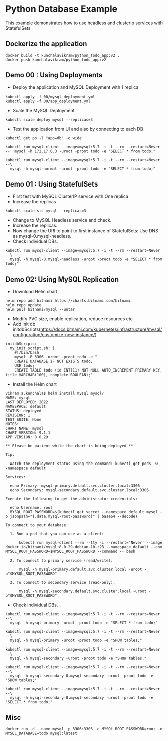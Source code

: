 # Python Database Example
This example demonstrates how to use headless and clusterip services with StatefulSets

## Dockerize the application
```
docker build -t kunchalavikram/python_todo_app:v2 .
docker push kunchalavikram/python_todo_app:v2
```

## Demo 00 : Using Deployments
- Deploy the application and MySQL Deployment with 1 replica
```
kubectl apply -f 00/mysql_deployment.yml
kubectl apply -f 00/app_deployment.yml
```
- Scale the MySQL Deployment
```
kubectl scale deploy mysql --replicas=3
```
- Test the application from UI and also by connecting to each DB
```
kubectl get po -l "app=db" -o wide

kubectl run mysql-client --image=mysql:5.7 -i -t --rm --restart=Never --  mysql -h 172.17.0.3 -uroot -proot todo -e "SELECT * from todo;"

kubectl run mysql-client --image=mysql:5.7 -i -t --rm --restart=Never --\
  mysql -h mysql-normal -uroot -proot todo -e "SELECT * from todo;"
```

## Demo 01 : Using StatefulSets
- First test with MySQL ClusterIP service with One replica
- Increase the replicas
```
kubectl scale sts mysql --replicas=3
```
- Change to MySQL Headless service and check.
- Increase the replicas.
- Now change the URI to point to first instance of StatefulSets: Use DNS as mysql-0.mysql-headless.
- Check individual DBs.
```
kubectl run mysql-client --image=mysql:5.7 -i -t --rm --restart=Never --\
  mysql -h mysql-0.mysql-headless -uroot -proot todo -e "SELECT * from todo;"

```

## Demo 02: Using MySQL Replication
- Download Helm chart
```
helm repo add bitnami https://charts.bitnami.com/bitnami
helm repo update
helm pull bitnami/mysql --untar
```
- Modify PVC size, enable replication, reduce resources etc
- Add init db initdbScripts(https://docs.bitnami.com/kubernetes/infrastructure/mysql/configuration/customize-new-instance/)
```
initdbScripts:
  my_init_script.sh: |
    #!/bin/bash
    mysql -P 3306 -uroot -proot todo -e "
    CREATE DATABASE IF NOT EXISTS todo;
    USE todo;
    CREATE TABLE todo (id INT(11) NOT NULL AUTO_INCREMENT PRIMARY KEY, title VARCHAR(100), complete BOOLEAN);"
```
- Install the Helm chart
```
vikram.a.kunchala$ helm install mysql mysql/
NAME: mysql
LAST DEPLOYED: 2022
NAMESPACE: default
STATUS: deployed
REVISION: 1
TEST SUITE: None
NOTES:
CHART NAME: mysql
CHART VERSION: 9.1.1
APP VERSION: 8.0.29

** Please be patient while the chart is being deployed **

Tip:

  Watch the deployment status using the command: kubectl get pods -w --namespace default

Services:

  echo Primary: mysql-primary.default.svc.cluster.local:3306
  echo Secondary: mysql-secondary.default.svc.cluster.local:3306

Execute the following to get the administrator credentials:

  echo Username: root
  MYSQL_ROOT_PASSWORD=$(kubectl get secret --namespace default mysql -o jsonpath="{.data.mysql-root-password}" | base64 --decode)

To connect to your database:

  1. Run a pod that you can use as a client:

      kubectl run mysql-client --rm --tty -i --restart='Never' --image  docker.io/bitnami/mysql:8.0.29-debian-10-r23 --namespace default --env MYSQL_ROOT_PASSWORD=$MYSQL_ROOT_PASSWORD --command -- bash

  2. To connect to primary service (read/write):

      mysql -h mysql-primary.default.svc.cluster.local -uroot -p"$MYSQL_ROOT_PASSWORD"

  3. To connect to secondary service (read-only):

      mysql -h mysql-secondary.default.svc.cluster.local -uroot -p"$MYSQL_ROOT_PASSWORD"
```

- Check individual DBs.
```
kubectl run mysql-client --image=mysql:5.7 -i -t --rm --restart=Never --\
  mysql -h mysql-primary -uroot -proot todo -e "SELECT * from todo;"

kubectl run mysql-client --image=mysql:5.7 -i -t --rm --restart=Never --\
  mysql -h mysql-primary -uroot -proot todo -e "SHOW tables;"

kubectl run mysql-client --image=mysql:5.7 -i -t --rm --restart=Never --\
  mysql -h mysql-secondary -uroot -proot todo -e "SHOW tables;"

kubectl run mysql-client --image=mysql:5.7 -i -t --rm --restart=Never --\
  mysql -h mysql-secondary-0.mysql-secondary -uroot -proot todo -e "SHOW tables;"

kubectl run mysql-client --image=mysql:5.7 -i -t --rm --restart=Never --\
  mysql -h mysql-secondary-0.mysql-secondary -uroot -proot todo -e "SELECT * from todo;"

```


## Misc
```
docker run -d --name mysql -p 3306:3306 -e MYSQL_ROOT_PASSWORD=root -e MYSQL_DATABASE=todo mysql:latest
```